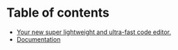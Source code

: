 # Table of contents

* [Your new super lightweight and ultra-fast code editor.](README.md)
* [Documentation](documentation.md)
